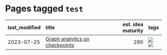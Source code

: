 # Pages tagged `test`

|last_modified|title|est. idea maturity|tags
|:---|:---|---:|:---|
|2023-07-25|[Graph analytics on checkpoints](../Graph_analytics_on_checkpoints.md)|280|[![](https://img.shields.io/badge/tag-from_issue-be4650)](../tags/from_issue.md) [![](https://img.shields.io/badge/tag-test-ac8afc)](../tags/test.md)|